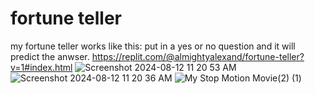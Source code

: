 # fortune teller

my fortune teller works like this: put in a yes or no question and it will predict the anwser.
https://replit.com/@almightyalexand/fortune-teller?v=1#index.html
![Screenshot 2024-08-12 11 20 53 AM](https://github.com/user-attachments/assets/fec023f1-0ee2-4b7c-a05f-a447ff51de0d)
![Screenshot 2024-08-12 11 20 36 AM](https://github.com/user-attachments/assets/eae07154-f22f-43c5-b890-26ce01bd63fe)
![My Stop Motion Movie(2) (1)](https://github.com/user-attachments/assets/0dc2c32e-4fc6-4f36-9c0a-025a6ce94957)
